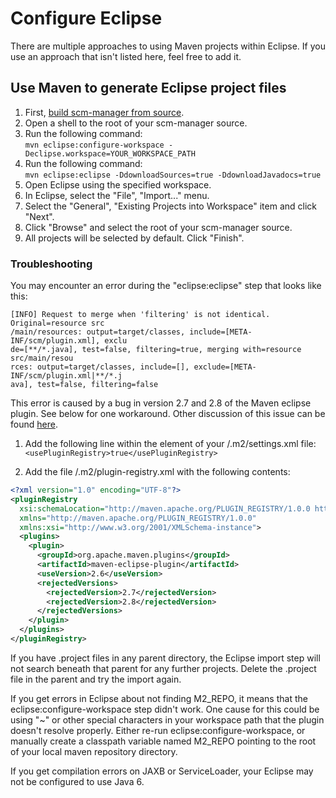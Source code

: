 # Configure Eclipse

There are multiple approaches to using Maven projects within Eclipse. If
you use an approach that isn\'t listed here, feel free to add it.

## Use Maven to generate Eclipse project files

1.  First, [build scm-manager from source](build-from-source.md).
2.  Open a shell to the root of your scm-manager source.
3.  Run the following command:\
    `mvn eclipse:configure-workspace -Declipse.workspace=YOUR_WORKSPACE_PATH`
4.  Run the following command:\
    `mvn eclipse:eclipse -DdownloadSources=true -DdownloadJavadocs=true`
5.  Open Eclipse using the specified workspace.
6.  In Eclipse, select the \"File\", \"Import\...\" menu.
7.  Select the \"General\", \"Existing Projects into Workspace\" item
    and click \"Next\".
8.  Click \"Browse\" and select the root of your scm-manager source.
9.  All projects will be selected by default. Click \"Finish\".

### Troubleshooting

You may encounter an error during the \"eclipse:eclipse\" step that
looks like this:
```
[INFO] Request to merge when 'filtering' is not identical. Original=resource src
/main/resources: output=target/classes, include=[META-INF/scm/plugin.xml], exclu
de=[**/*.java], test=false, filtering=true, merging with=resource src/main/resou
rces: output=target/classes, include=[], exclude=[META-INF/scm/plugin.xml|**/*.j
ava], test=false, filtering=false
```

This error is caused by a bug in version 2.7 and 2.8 of the Maven
eclipse plugin. See below for one workaround. Other discussion of this
issue can be found
[here](http://forums.atlassian.com/thread.jspa?threadID=34952&tstart=1).

1. Add the following line within the <settings> element of your /.m2/settings.xml file:\
    `<usePluginRegistry>true</usePluginRegistry>`

1. Add the file /.m2/plugin-registry.xml with the following contents:
```xml
<?xml version="1.0" encoding="UTF-8"?>
<pluginRegistry
  xsi:schemaLocation="http://maven.apache.org/PLUGIN_REGISTRY/1.0.0 http://maven.apache.org/xsd/plugin-registry-1.0.0.xsd"
  xmlns="http://maven.apache.org/PLUGIN_REGISTRY/1.0.0"
  xmlns:xsi="http://www.w3.org/2001/XMLSchema-instance">
  <plugins>
    <plugin>
      <groupId>org.apache.maven.plugins</groupId>
      <artifactId>maven-eclipse-plugin</artifactId>
      <useVersion>2.6</useVersion>
      <rejectedVersions>
        <rejectedVersion>2.7</rejectedVersion>
        <rejectedVersion>2.8</rejectedVersion>
      </rejectedVersions>
    </plugin>
  </plugins>
</pluginRegistry>
```

If you have .project files in any parent directory, the Eclipse import
step will not search beneath that parent for any further projects.
Delete the .project file in the parent and try the import again.

If you get errors in Eclipse about not finding M2\_REPO, it means that
the eclipse:configure-workspace step didn't work. One cause for this
could be using \"\~\" or other special characters in your workspace path
that the plugin doesn't resolve properly. Either re-run
eclipse:configure-workspace, or manually create a classpath variable
named M2\_REPO pointing to the root of your local maven repository
directory.

If you get compilation errors on JAXB or ServiceLoader, your Eclipse may
not be configured to use Java 6.
